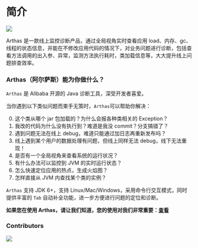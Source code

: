 # 简介

![](/images/arthas.png)

Arthas 是一款线上监控诊断产品，通过全局视角实时查看应用 load、内存、gc、线程的状态信息，并能在不修改应用代码的情况下，对业务问题进行诊断，包括查看方法调用的出入参、异常，监测方法执行耗时，类加载信息等，大大提升线上问题排查效率。

### Arthas（阿尔萨斯）能为你做什么？

`Arthas` 是 Alibaba 开源的 Java 诊断工具，深受开发者喜爱。

当你遇到以下类似问题而束手无策时，`Arthas`可以帮助你解决：

0. 这个类从哪个 jar 包加载的？为什么会报各种类相关的 Exception？
1. 我改的代码为什么没有执行到？难道是我没 commit？分支搞错了？
2. 遇到问题无法在线上 debug，难道只能通过加日志再重新发布吗？
3. 线上遇到某个用户的数据处理有问题，但线上同样无法 debug，线下无法重现！
4. 是否有一个全局视角来查看系统的运行状况？
5. 有什么办法可以监控到 JVM 的实时运行状态？
6. 怎么快速定位应用的热点，生成火焰图？
7. 怎样直接从 JVM 内查找某个类的实例？

`Arthas` 支持 JDK 6+，支持 Linux/Mac/Windows，采用命令行交互模式，同时提供丰富的 `Tab` 自动补全功能，进一步方便进行问题的定位和诊断。

**如果您在使用 Arthas，请让我们知道，您的使用对我们非常重要：[查看](https://github.com/alibaba/arthas/issues/111)**

### Contributors

[![](https://opencollective.com/arthas/contributors.svg?width=890&button=false)](https://github.com/alibaba/arthas/graphs/contributors)
